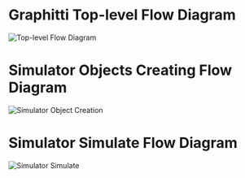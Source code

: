 # Graphitti Top-level Flow Diagram

![Top-level Flow Diagram](http://www.plantuml.com/plantuml/proxy?cache=no&src=https://raw.githubusercontent.com/jardiamj/Graphitti/master/docs/Developer/UML/top-level_flow.puml)


# Simulator Objects Creating Flow Diagram

![Simulator Object Creation](http://www.plantuml.com/plantuml/proxy?cache=no&src=https://raw.githubusercontent.com/jardiamj/Graphitti/master/docs/Developer/UML/sim_objects_creation.puml)


# Simulator Simulate Flow Diagram

![Simulator Simulate](http://www.plantuml.com/plantuml/proxy?cache=no&src=/../../raw/master/docs/Developer/UML/simulator_simulate.puml)
